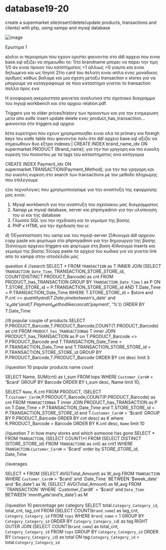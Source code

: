 # database19-20
create a supermarket site(insert/delete/update products, transactions and clients) with php, using xampp and mysql database 

![image](https://user-images.githubusercontent.com/75052554/212148724-c9a1341b-8a32-4f66-98e4-af49ec104881.png)

Ερωτημα 1

a)ολοι οι περιορσμοι που εχουν οριστει φαινονται στο ddl αρχειο που ειναι base.sql
αξιζει να σημειωθει το:
1)το brandname μπορει να παρει την τιμη 1/0 αν ειναι προιον του κατστηματος =1 αλλιως =0 γιαυτο και ειναι δηλωμενο και ως tinyint
2)το card του πελατη ειναι απλα ενας μοναδικος αριθμος καθως βαλαμε και μια σχεση μεταξυ transaction κ stores για να μπορουμε να καταγραφουμε σε ποιο καταστημα γινεται το transaction πολλα προς ενα

Η αναφορικη ακεραιοτητα φαινεται αναλυτικα στο σχεσιακο διαγραμμα του mysql workbench και στο αρχειο relation.pdf.

Triggers για το older prices/history των προιοντων και για την ενημερωση μετα απο καθε insert update delete ενος product_has_transactiion… φαινονται στο triggers.sql αρχειο

b)τα ευρετηρια που εχουν χρησιμοποιηθει ειναι ολα τα primary και foreigh keys του καθε table που φαινονται παλι στο ddl αρχειο base.sql
αξιζει να σημειωθουν δυο εξτρα indexes:\|
CREATE INDEX brand_name_idx ON supermarket.PRODUCT (Brand_name);
για την πιο γρηγορη και πιο ευκολη ευρεση του ποσοστου με τα tags του καταστηματος ανα κατηγορια

CREATE INDEX Payment_idx ON supermarket.TRANSACTION(Payment_Method);
για την πιο γρηγορη και πιο ευκολη ευρεση στο search των transactions με τον μεθοδο πληρωμης που επιλεγουμε

c)οι τεχνολογιες που χρησιμοποιησαμε για την αναπτυξη της εφαρμογης μας ειναι:
1) Mysql workbench για την αναπτυξη του σχεσιακου μας διαγραμματος
2) Xampp με mysql database, server και phpmyadmin για την υλοποιηση του ui και της database
3) Γλωσσα SQL για την σχεδιαση και το γεμισμα της βασης 
4) PHP κ HTML για την σχεδιαση του ui

d)
1)Εγκατασταση του xamp και του mysql-server 
2)Ανοιγμα ddl αρχειου copy paste και φορτωμα στο phpmyadmin για την δημιουργια της βασης 
3)ανοιγμα αρχειου triggers και φορτωμα στη βαση 
4)Ανοιγμα inserts και γεμισμα της βασης 
5)copy paste τα αρχεια του κωδικα για να γινεται link απο το xampp στην ιστοσελιδα μας

question 4
//search
SELECT * FROM `TRANSACTION` as T INNER JOIN (SELECT `TRANSACTION_Date_Time`, TRANSACTION_STORE_STORE_id, COUNT(DISTINCT PRODUCT_Barcode) as cnt FROM PRODUCT_has_TRANSACTION GROUP BY `TRANSACTION_Date_Time` ) as P 
   ON T.STORE_STORE_id = P.TRANSACTION_STORE_STORE_id AND T.Date_Time = P.TRANSACTION_Date_Time 
 WHERE T.STORE_STORE_id = $store and P.cnt >= $quantity and (T.Date_Time between '$s_date' and '$e_date') and (T.Payment_Method like concat('%', '$payment', '%')) ORDER BY T.Date_Time




//8 popular couple of products
SELECT P.PRODUCT_Barcode,T.PRODUCT_Barcode,COUNT(T.PRODUCT_Barcode) as cnt FROM `PRODUCT_has_TRANSACTION`as T inner JOIN PRODUCT_has_TRANSACTION as P on T.PRODUCT_Barcode <> P.PRODUCT_Barcode and T.TRANSACTION_Date_Time = P.TRANSACTION_Date_Time and T.TRANSACTION_STORE_STORE_id = P.TRANSACTION_STORE_STORE_id GROUP BY P.PRODUCT_Barcode,T.PRODUCT_Barcode ORDER BY cnt desc limit 3





//question 10 popular products name count

SELECT Name, SUM(cnt) as t_sum FROM tops WHERE `Customer_Card#` = '$card' GROUP BY Barcode ORDER BY t_sum desc, Name   limit 10;


SELECT `Name`, K.cnt FROM PRODUCT, (SELECT T.`Customer_Card#`,P.PRODUCT_Barcode,COUNT(P.PRODUCT_Barcode) as cnt FROM `TRANSACTION`as T inner JOIN PRODUCT_has_TRANSACTION as P on T.Date_Time = P.TRANSACTION_Date_Time and T.STORE_STORE_id = P.TRANSACTION_STORE_STORE_id and T.`Customer_Card#` = '$card' GROUP BY P.PRODUCT_Barcode ORDER BY cnt desc) as K where K.PRODUCT_Barcode = Barcode ORDER BY K.cnt desc, `Name` limit 10 




//question 7 in how many stores and which someone has gone
SELECT * FROM `TRANSACTION`, (SELECT COUNT(*) FROM (SELECT DISTINCT (STORE_STORE_id) FROM `TRANSACTION`) as cnt) as cnt1 WHERE `TRANSACTION`.`Customer_Card#` = '$card' order by STORE_STORE_id, Date_Time



//averages

SELECT * FROM 
   (SELECT AVG(Total_Amount) as W_avg FROM `TRANSACTION` WHERE `Customer_Card#` = '$card' and `Date_Time` BETWEEN '$week_date' and '$e_date') as W,
   (SELECT AVG(Total_Amount) as M_avg FROM `TRANSACTION` WHERE `Customer_Card#` = '$card' and `Date_Time` BETWEEN '$month_date' and '$e_date') as M
   
//question 10 percentage per category
SELECT total.`Category_Category_id`, total_cnt, tag_cnt 
FROM (SELECT COUNT(`Brand_name`) as tag_cnt, `Category_Category_id` FROM `tops` WHERE `Brand_name` = 1 GROUP BY `Category_Category_id` ORDER BY `Category_Category_id`) as tag 
      RIGHT OUTER JOIN (SELECT COUNT(`Brand_name`) as total_cnt, `Category_Category_id` FROM `tops` GROUP BY `Category_Category_id` ORDER BY `Category_Category_id`) as total 
      ON tag.`Category_Category_id` = total.`Category_Category_id`
